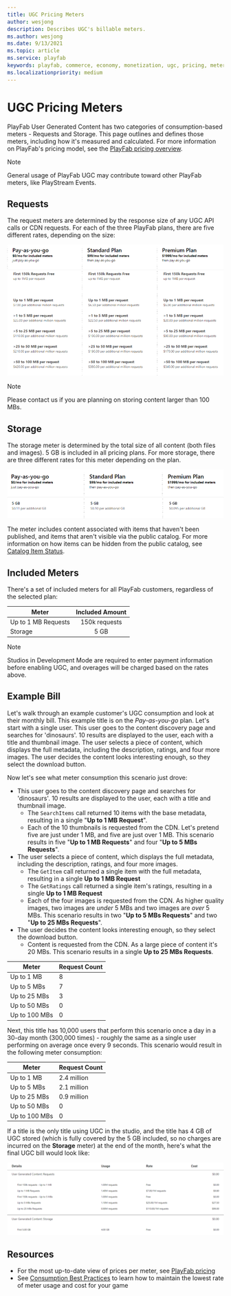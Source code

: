 ```yaml
---
title: UGC Pricing Meters
author: wesjong
description: Describes UGC's billable meters.
ms.author: wesjong
ms.date: 9/13/2021
ms.topic: article
ms.service: playfab
keywords: playfab, commerce, economy, monetization, ugc, pricing, meters
ms.localizationpriority: medium
---
```


# UGC Pricing Meters

PlayFab User Generated Content has two categories of consumption-based meters - Requests and Storage. This page outlines and defines those meters, including how it's measured and calculated. For more information on PlayFab's pricing model, see the [PlayFab pricing overview](../pricing-overview.md).

> [!NOTE]
> General usage of PlayFab UGC may contribute toward other PlayFab meters, like PlayStream Events.

## Requests

The request meters are determined by the response size of any UGC API calls or CDN requests. For each of the three PlayFab plans, there are five different rates, depending on the size:

![UGC Requests Pricing](../pricingV2-media/ugc-pricing-requests.png)

> [!NOTE]
> Please contact us if you are planning on storing content larger than 100 MBs.

## Storage

The storage meter is determined by the total size of all content (both files and images). 5 GB is included in all pricing plans. For more storage, there are three different rates for this meter depending on the  plan.

![UGC Storage Pricing](../pricingV2-media/ugc-pricing-storage.png)

The meter includes content associated with items that haven't been published, and items that aren't visible via the public catalog. For more information on how items can be hidden from the public catalog, see [Catalog Item Status](../../economy-v2/catalog/item-status.md).

## Included Meters

There's a set of included meters for all PlayFab customers, regardless of the selected plan:

Meter | Included Amount
--- | :---:
Up to 1 MB Requests | 150k requests
Storage | 5 GB

> [!NOTE]
> Studios in Development Mode are required to enter payment information before enabling UGC, and overages will be charged based on the rates above.

## Example Bill

Let's walk through an example customer's UGC consumption and look at their monthly bill. This example title is on the *Pay-as-you-go* plan. Let's start with a single user. This user goes to the content discovery page and searches for 'dinosaurs'. 10 results are displayed to the user, each with a title and thumbnail image. The user selects a piece of content, which displays the full metadata, including the description, ratings, and four more images. The user decides the content looks interesting enough, so they select the download button.

Now let's see what meter consumption this scenario just drove:

* This user goes to the content discovery page and searches for 'dinosaurs'. 10 results are displayed to the user, each with a title and thumbnail image.
  * The `SearchItems` call returned 10 items with the base metadata, resulting in a single "**Up to 1 MB Request**".
  * Each of the 10 thumbnails is requested from the CDN. Let's pretend five are just under 1 MB, and five are just over 1 MB. This scenario results in five "**Up to 1 MB Requests**" and four "**Up to 5 MBs Requests**".
* The user selects a piece of content, which displays the full metadata, including the description, ratings, and four more images.
  * The `GetItem` call returned a single item with the full metadata, resulting in a single **Up to 1 MB Request**
  * The `GetRatings` call returned a single item's ratings, resulting in a single **Up to 1 MB Request**
  * Each of the four images is requested from the CDN. As higher quality images, two images are _under_ 5 MBs and two images are _over_ 5 MBs. This scenario results in two "**Up to 5 MBs Requests**" and two "**Up to 25 MBs Requests**".
* The user decides the content looks interesting enough, so they select the download button.
  * Content is requested from the CDN. As a large piece of content it's 20 MBs. This scenario results in a single **Up to 25 MBs Requests**.

Meter | Request Count
--- | ---
Up to 1 MB | 8
Up to 5 MBs | 7
Up to 25 MBs | 3
Up to 50 MBs | 0
Up to 100 MBs | 0

Next, this title has 10,000 users that perform this scenario once a day in a 30-day month (300,000 times) - roughly the same as a single user performing on average once every 9 seconds. This scenario would result in the following meter consumption:

Meter | Request Count
--- | ---
Up to 1 MB | 2.4 million
Up to 5 MBs | 2.1 million
Up to 25 MBs | 0.9 million
Up to 50 MBs | 0
Up to 100 MBs | 0

If a title is the only title using UGC in the studio, and the title has 4 GB of UGC stored (which is fully covered by the 5 GB included, so no charges are incurred on the **Storage** meter) at the end of the month, here's what the final UGC bill would look like:

![Sample Bill](../pricingV2-media/ugc-sample-monthly-bill.png)

## Resources

* For the most up-to-date view of prices per meter, see [PlayFab pricing](https://playfab.com/pricing/)
* See [Consumption Best Practices](../consumption-best-practices.md) to learn how to maintain the lowest rate of meter usage and cost for your game
